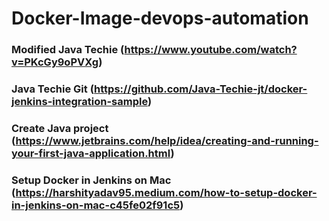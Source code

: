 # Docker-Image-devops-automation
### Modified Java Techie (https://www.youtube.com/watch?v=PKcGy9oPVXg)
### Java Techie Git (https://github.com/Java-Techie-jt/docker-jenkins-integration-sample)
### Create Java project (https://www.jetbrains.com/help/idea/creating-and-running-your-first-java-application.html)
### Setup Docker in Jenkins on Mac (https://harshityadav95.medium.com/how-to-setup-docker-in-jenkins-on-mac-c45fe02f91c5)
